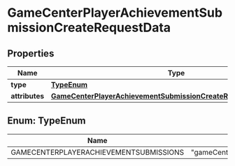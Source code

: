 

# GameCenterPlayerAchievementSubmissionCreateRequestData


## Properties

| Name | Type | Description | Notes |
|------------ | ------------- | ------------- | -------------|
|**type** | [**TypeEnum**](#TypeEnum) |  |  |
|**attributes** | [**GameCenterPlayerAchievementSubmissionCreateRequestDataAttributes**](GameCenterPlayerAchievementSubmissionCreateRequestDataAttributes.md) |  |  |



## Enum: TypeEnum

| Name | Value |
|---- | -----|
| GAMECENTERPLAYERACHIEVEMENTSUBMISSIONS | &quot;gameCenterPlayerAchievementSubmissions&quot; |



